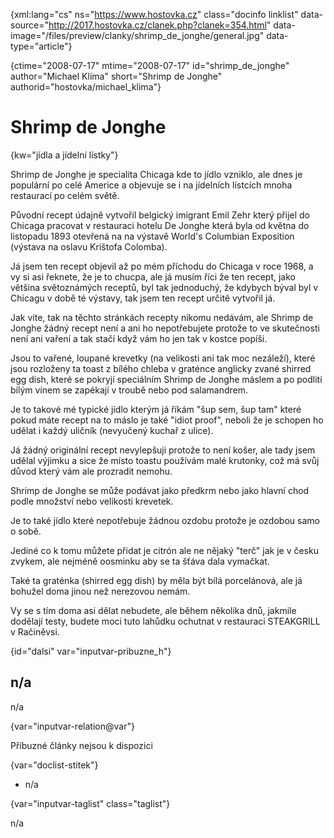 
{xml:lang="cs" ns="https://www.hostovka.cz" class="docinfo linklist" data-source="http://2017.hostovka.cz/clanek.php?clanek=354.html" data-image="/files/preview/clanky/shrimp\_de\_jonghe/general.jpg" data-type="article"}

{ctime="2008-07-17" mtime="2008-07-17" id="shrimp\_de\_jonghe" author="Michael Klíma" short="Shrimp de Jonghe" authorid="hostovka/michael_klima"}

# Shrimp de Jonghe

<!-- generated attribute kw by user_updatekw.sh on 2021-01-05, do not edit -->

{kw="jídla a jídelní lístky"}

Shrimp de Jonghe je specialita Chicaga kde to jídlo vzniklo, ale dnes je populární po celé Americe a objevuje se i na jídelních lístcích mnoha restaurací po celém světě.

Původní recept údajně vytvořil belgický imigrant Emil Zehr který přijel do Chicaga pracovat v restauraci hotelu De Jonghe která byla od května do listopadu 1893 otevřená na na výstavě World's Columbian Exposition (výstava na oslavu Krištofa Colomba).

Já jsem ten recept objevil až po mém příchodu do Chicaga v roce 1968, a vy si asi řeknete, že je to chucpa, ale já musím říci že ten recept, jako většina světoznámých receptů, byl tak jednoduchý, že kdybych býval byl v Chicagu v době té výstavy, tak jsem ten recept určitě vytvořil já.

Jak víte, tak na těchto stránkách recepty nikomu nedávám, ale Shrimp de Jonghe žádný recept není a ani ho nepotřebujete protože to ve skutečnosti není ani vaření a tak stačí když vám ho jen tak v kostce popíši.

Jsou to vařené, loupané krevetky (na velikosti ani tak moc nezáleží), které jsou rozloženy ta toast z bílého chleba v graténce anglicky zvané shirred egg dish, které se pokryjí speciálním Shrimp de Jonghe máslem a po podlití bílým vínem se zapékají v troubě nebo pod salamandrem.

Je to takové mé typické jídlo kterým já říkám "šup sem, šup tam" které pokud máte recept na to máslo je také "idiot proof", neboli že je schopen ho udělat i každý uličník (nevyučený kuchař z ulice).

Já žádný originální recept nevylepšuji protože to není košer, ale tady jsem udělal výjimku a sice že místo toastu používám malé krutonky, což má svůj důvod který vám ale prozradit nemohu.

Shrimp de Jonghe se může podávat jako předkrm nebo jako hlavní chod podle množství nebo velikosti krevetek.

Je to také jídlo které nepotřebuje žádnou ozdobu protože je ozdobou samo o sobě.

Jediné co k tomu můžete přidat je citrón ale ne nějaký "terč" jak je v česku zvykem, ale nejméně oosminku aby se ta šťáva dala vymačkat.

Také ta graténka (shirred egg dish) by měla být bílá porcelánová, ale já bohužel doma jinou než nerezovou nemám.

Vy se s tím doma asi dělat nebudete, ale během několika dnů, jakmile dodělají testy, budete moci tuto lahůdku ochutnat v restauraci STEAKGRILL v Račiněvsi.

{id="dalsi" var="inputvar-pribuzne_h"}

## n/a

n/a

{var="inputvar-relation@var"}

Příbuzné články nejsou k dispozici

{var="doclist-stitek"}

  * n/a

{var="inputvar-taglist" class="taglist"}

n/a

